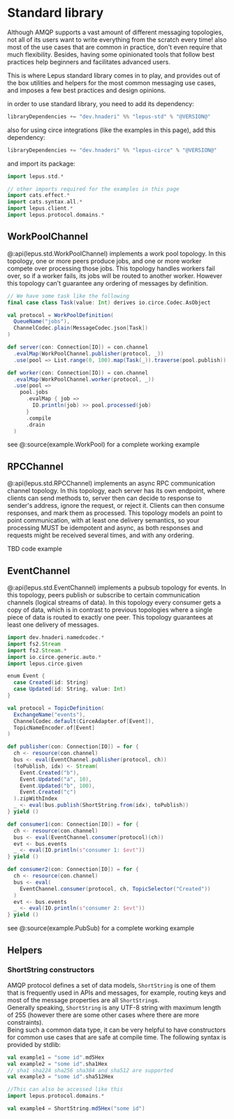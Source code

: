 # Standard library

Although AMQP supports a vast amount of different messaging topologies, not all of its users want to 
write everything from the scratch every time! also most of the use cases that are common in practice, 
don't even require that much flexibility.
Besides, having some opinionated tools that follow best practices help beginners and facilitates advanced users.

This is where Lepus standard library comes in to play, and provides out of the box utilities and helpers for the most common messaging use cases,
and imposes a few best practices and design opinions.

in order to use standard library, you need to add its dependency:

```scala
libraryDependencies += "dev.hnaderi" %% "lepus-std" % "@VERSION@"
```

also for using circe integrations (like the examples in this page), add this dependency:
```scala
libraryDependencies += "dev.hnaderi" %% "lepus-circe" % "@VERSION@"
```

and import its package:

```scala mdoc
import lepus.std.*

// other imports required for the examples in this page
import cats.effect.*
import cats.syntax.all.*
import lepus.client.*
import lepus.protocol.domains.*
```

## WorkPoolChannel
@:api(lepus.std.WorkPoolChannel) implements a work pool topology. In this topology, 
one or more peers produce jobs, and one or more worker compete over processing those jobs.
This topology handles workers fail over, so if a worker fails, its jobs will be routed to another worker.
However this topology can't guarantee any ordering of messages by definition.


```scala mdoc:nest
// We have some task like the following
final case class Task(value: Int) derives io.circe.Codec.AsObject

val protocol = WorkPoolDefinition(
  QueueName("jobs"),
  ChannelCodec.plain(MessageCodec.json[Task])
)

def server(con: Connection[IO]) = con.channel
  .evalMap(WorkPoolChannel.publisher(protocol, _))
  .use(pool => List.range(0, 100).map(Task(_)).traverse(pool.publish))

def worker(con: Connection[IO]) = con.channel
  .evalMap(WorkPoolChannel.worker(protocol, _))
  .use(pool =>
    pool.jobs
      .evalMap { job =>
        IO.println(job) >> pool.processed(job)
      }
      .compile
      .drain
  )
```

see @:source(example.WorkPool) for a complete working example

## RPCChannel

@:api(lepus.std.RPCChannel) implements an async RPC communication channel topology.
In this topology, each server has its own endpoint, where clients can send methods to,
server then can decide to response to sender's address, ignore the request, or reject it.
Clients can then consume responses, and mark them as processed.
This topology models an point to point communication, with at least one delivery semantics, 
so your processing MUST be idempotent and async, as both responses and requests might be received several times,
and with any ordering.

TBD code example

## EventChannel

@:api(lepus.std.EventChannel) implements a pubsub topology for events.
In this topology, peers publish or subscribe to certain communication channels (logical streams of data).
In this topology every consumer gets a copy of data, which is in contrast to previous topologies where a single piece 
of data is routed to exactly one peer.
This topology guarantees at least one delivery of messages.

```scala mdoc:nest
import dev.hnaderi.namedcodec.*
import fs2.Stream
import fs2.Stream.*
import io.circe.generic.auto.*
import lepus.circe.given

enum Event {
  case Created(id: String)
  case Updated(id: String, value: Int)
}

val protocol = TopicDefinition(
  ExchangeName("events"),
  ChannelCodec.default(CirceAdapter.of[Event]),
  TopicNameEncoder.of[Event]
)

def publisher(con: Connection[IO]) = for {
  ch <- resource(con.channel)
  bus <- eval(EventChannel.publisher(protocol, ch))
  (toPublish, idx) <- Stream(
    Event.Created("b"),
    Event.Updated("a", 10),
    Event.Updated("b", 100),
    Event.Created("c")
  ).zipWithIndex
  _ <- eval(bus.publish(ShortString.from(idx), toPublish))
} yield ()

def consumer1(con: Connection[IO]) = for {
  ch <- resource(con.channel)
  bus <- eval(EventChannel.consumer(protocol)(ch))
  evt <- bus.events
  _ <- eval(IO.println(s"consumer 1: $evt"))
} yield ()

def consumer2(con: Connection[IO]) = for {
  ch <- resource(con.channel)
  bus <- eval(
    EventChannel.consumer(protocol, ch, TopicSelector("Created"))
  )
  evt <- bus.events
  _ <- eval(IO.println(s"consumer 2: $evt"))
} yield ()
```

see @:source(example.PubSub) for a complete working example

## Helpers

### ShortString constructors
AMQP protocol defines a set of data models, `ShortString` is one of them that is frequently used in APIs and messages,
for example, routing keys and most of the message properties are all `ShortString`s.  
Generally speaking, `ShortString` is any UTF-8 string with maximum length of 255 (however there are some other cases where there are more constraints).  
Being such a common data type, it can be very helpful to have constructors for common use cases that are safe at compile time.
The following syntax is provided by stdlib:

```scala mdoc
val example1 = "some id".md5Hex
val example2 = "some id".sha1Hex
// sha1 sha224 sha256 sha384 and sha512 are supported
val example3 = "some id".sha512Hex

//This can also be accessed like this
import lepus.protocol.domains.*

val example4 = ShortString.md5Hex("some id")
```
